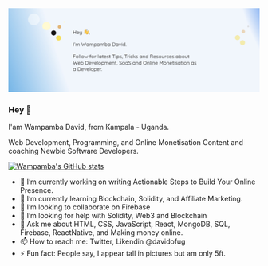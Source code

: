 <img src="https://github.com/davidofug/davidofug/blob/main/Facebook.jpg" alt="Profile Cover" />

### Hey 👋
I'am Wampamba David, from Kampala - Uganda.

Web Development, Programming, and Online Monetisation Content and coaching Newbie Software Developers.

[![Wampamba's GitHub stats](https://github-readme-stats.vercel.app/api?username=davidofug&count_private=true)](https://github.com/davidofug/github-readme-stats)

- 🔭 I’m currently working on writing Actionable Steps to Build Your Online Presence.
- 🌱 I’m currently learning Blockchain, Solidity, and Affiliate Marketing.
- 👯 I’m looking to collaborate on Firebase
- 🤔 I’m looking for help with Solidity, Web3 and Blockchain
- 💬 Ask me about HTML, CSS, JavaScript, React, MongoDB, SQL, Firebase, ReactNative, and Making money online.
- 📫 How to reach me: Twitter, Likendin @davidofug
- ⚡ Fun fact: People say, I appear tall in pictures but am only 5ft.
